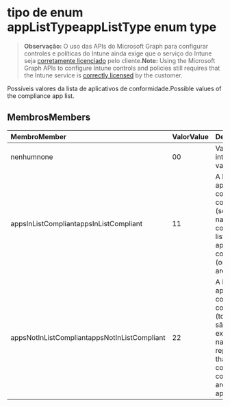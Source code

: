 # <a name="applisttype-enum-type"></a><span data-ttu-id="01640-101">tipo de enum appListType</span><span class="sxs-lookup"><span data-stu-id="01640-101">appListType enum type</span></span>

> <span data-ttu-id="01640-102">**Observação:** O uso das APIs do Microsoft Graph para configurar controles e políticas do Intune ainda exige que o serviço do Intune seja [corretamente licenciado](https://go.microsoft.com/fwlink/?linkid=839381) pelo cliente.</span><span class="sxs-lookup"><span data-stu-id="01640-102">**Note:** Using the Microsoft Graph APIs to configure Intune controls and policies still requires that the Intune service is [correctly licensed](https://go.microsoft.com/fwlink/?linkid=839381) by the customer.</span></span>

<span data-ttu-id="01640-103">Possíveis valores da lista de aplicativos de conformidade.</span><span class="sxs-lookup"><span data-stu-id="01640-103">Possible values of the compliance app list.</span></span>
## <a name="members"></a><span data-ttu-id="01640-104">Membros</span><span class="sxs-lookup"><span data-stu-id="01640-104">Members</span></span>
|<span data-ttu-id="01640-105">Membro</span><span class="sxs-lookup"><span data-stu-id="01640-105">Member</span></span>|<span data-ttu-id="01640-106">Valor</span><span class="sxs-lookup"><span data-stu-id="01640-106">Value</span></span>|<span data-ttu-id="01640-107">Descrição</span><span class="sxs-lookup"><span data-stu-id="01640-107">Description</span></span>|
|:---|:---|:---|
|<span data-ttu-id="01640-108">nenhum</span><span class="sxs-lookup"><span data-stu-id="01640-108">none</span></span>|<span data-ttu-id="01640-109">0</span><span class="sxs-lookup"><span data-stu-id="01640-109">0</span></span>|<span data-ttu-id="01640-110">Valor padrão, sem intenção.</span><span class="sxs-lookup"><span data-stu-id="01640-110">Default value, no intent.</span></span>|
|<span data-ttu-id="01640-111">appsInListCompliant</span><span class="sxs-lookup"><span data-stu-id="01640-111">appsInListCompliant</span></span>|<span data-ttu-id="01640-112">1</span><span class="sxs-lookup"><span data-stu-id="01640-112">1</span></span>|<span data-ttu-id="01640-113">A lista representa os aplicativos que serão considerados compatível com (somente aplicativos na lista são compatíveis com).</span><span class="sxs-lookup"><span data-stu-id="01640-113">The list represents the apps that will be considered compliant (only apps on the list are compliant).</span></span>|
|<span data-ttu-id="01640-114">appsNotInListCompliant</span><span class="sxs-lookup"><span data-stu-id="01640-114">appsNotInListCompliant</span></span>|<span data-ttu-id="01640-115">2</span><span class="sxs-lookup"><span data-stu-id="01640-115">2</span></span>|<span data-ttu-id="01640-116">A lista representa os aplicativos que serão considerados não compatível com (todos os aplicativos são compatíveis, exceto os aplicativos na lista).</span><span class="sxs-lookup"><span data-stu-id="01640-116">The list represents the apps that will be considered non compliant (all apps are compliant except apps on the list).</span></span>|



